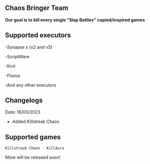 ## Chaos Bringer Team  
**Our goal is to kill every single "Slap Battles" copied/inspired games**
<!--**This is in insanely early beta! And there is only a few games added!**-->

<!--[Discord](https://discord.gg/qwCV4uAGYf)-->

## Supported executors  
-Synapse x (v2 and v3)

-ScriptWare

-Krnl

-Fluxus

-And any other executors 

## Changelogs
Date: 16/03/2023
+ Added Killstreak Chaos
<!--* WIP-->
<!--+ WIP-->
<!--- WIP-->

## Supported games
```
Killstreak Chaos - KillAura
```
 More will be released soon!
